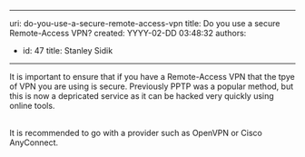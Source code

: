 

---
uri: do-you-use-a-secure-remote-access-vpn
title: Do you use a secure Remote-Access VPN?
created: YYYY-02-DD 03:48:32
authors:
  - id: 47
    title: Stanley Sidik
---




<span class='intro'> It is important to ensure that if you have a Remote-Access VPN that the tpye of VPN you are using is secure. Previously PPTP was a popular method, but this is now a depricated service as it can be hacked very quickly using online tools.<br><div><br></div><div>It is recommended to go with a provider such as OpenVPN or Cisco AnyConnect.<br></div> </span>




